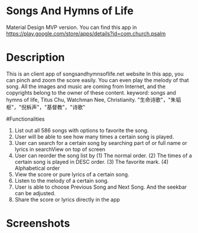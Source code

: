 # Songs And Hymns of Life
Material Design MVP version.
You can find this app in https://play.google.com/store/apps/details?id=com.church.psalm

# Description
This is an client app of songsandhymnsoflife.net website
In this app, you can pinch and zoom the score easily. You can even play the melody of that song.
All the images and music are coming from Internet, and the copyrights belong to the owner of these content.
keyword: songs and hymns of life, Titus Chu, Watchman Nee, Christianity. "生命诗歌"，"朱韬枢"，"倪柝声"，"基督教"，"诗歌"

#Functionalities
1. List out all 586 songs with options to favorite the song.
2. User will be able to see how many times a certain song is played.
3. User can search for a certain song by searching part of or full name or lyrics in searchView on top of screen
4. User can reorder the song list by
	(1) The normal order.
    (2) The times of a certain song is played in DESC order.
    (3) The favorite mark.
(4) Alphabetical order
5. View the score or pure lyrics of a certain song.
6. Listen to the melody of a certain song.
7. User is able to choose Previous Song and Next Song. And the seekbar can be adjusted. 
8. Share the score or lyrics directly in the app

# Screenshots






